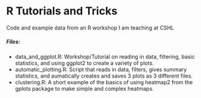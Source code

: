 # R Tutorials and Tricks
Code and example data from an R workshop I am teaching at CSHL
##### Files:
* data_and_ggplot.R: Workshop/Tutorial on reading in data, filtering, basic statistics, and using ggplot2 to create a variety of plots. 
* automatic_plotting.R: Script that reads in data, filters, gives summary statistics, and aumatically creates and saves 3 plots as 3 different files. 
* clustering.R: A short example of the basics of using heatmap2 from the gplots package to make simple and complex heatmaps. 


